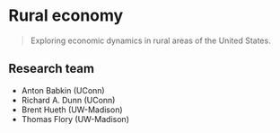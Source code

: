 # Rural economy
> Exploring economic dynamics in rural areas of the United States.


## Research team

- Anton Babkin (UConn)
- Richard A. Dunn (UConn)
- Brent Hueth (UW-Madison)
- Thomas Flory (UW-Madison)
